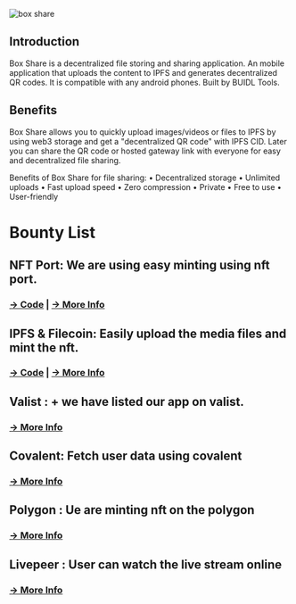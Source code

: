 ![box share](https://user-images.githubusercontent.com/102347045/192471753-97a9b33c-c555-4620-a089-095713c620b4.png)


## Introduction

Box Share is a decentralized file storing and sharing application. An mobile application that uploads the content to IPFS and generates decentralized QR codes. It is compatible with any android phones. Built by BUIDL Tools.

## Benefits

Box Share allows you to quickly upload images/videos or files to IPFS by using web3 storage and get a "decentralized QR code" with IPFS CID. Later you can share the QR code or hosted gateway link with everyone for easy and decentralized file sharing.
      
Benefits of Box Share for file sharing:
  • Decentralized storage
  • Unlimited uploads
  • Fast upload speed
  • Zero compression
  • Private
  • Free to use
  • User-friendly

# Bounty List 

## NFT Port:  We are using easy minting using nft port.
### [&#8594; Code](https://github.com/xcryptoshadow/BoxShare/blob/63534549becb3424aef62f10ce1bfeeeafe21c03/lib/services/mint_service.dart) | [&#8594; More Info](https://github.com/xcryptoshadow/BoxShare/blob/main/nftport.md)


## IPFS & Filecoin:  Easily upload the media files and mint the nft.
### [&#8594; Code](https://github.com/xcryptoshadow/BoxShare/blob/63534549becb3424aef62f10ce1bfeeeafe21c03/lib/services/mint_service.dart) | [&#8594; More Info](https://github.com/xcryptoshadow/BoxShare/blob/main/ipfs.md)

## Valist :  + we have listed our app on valist. 
### [&#8594; More Info](https://github.com/xcryptoshadow/BoxShare/blob/main/covalent.md)

## Covalent:  Fetch user data using covalent
### [&#8594; More Info](https://github.com/xcryptoshadow/BoxShare/blob/main/covalent.md)

## Polygon :  Ue are minting nft on the polygon
### [&#8594; More Info](https://github.com/xcryptoshadow/BoxShare/blob/main/polygon.md)

## Livepeer  : User can watch the live stream online
### [&#8594; More Info](https://github.com/xcryptoshadow/BoxShare/blob/main/livepeer.md)


